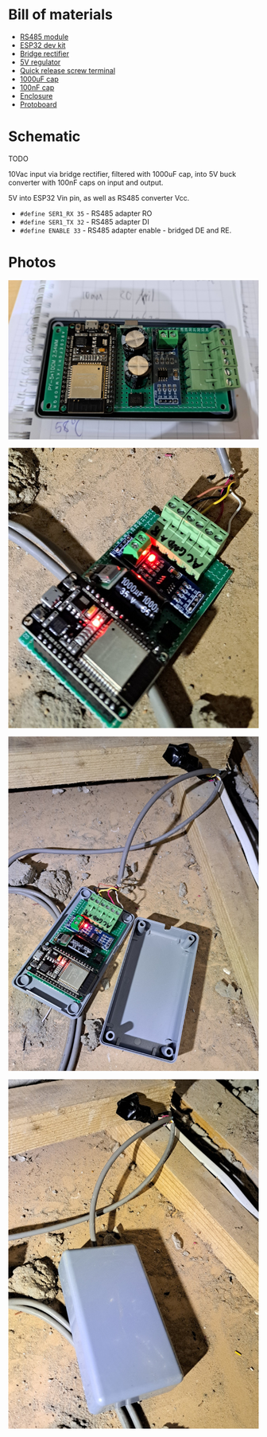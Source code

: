 # Bill of materials

* [RS485 module](https://www.robotics.org.za/RS485-MOD)
* [ESP32 dev kit](https://www.robotics.org.za/ESP32-DEVKITC-32D)
* [Bridge rectifier](https://www.robotics.org.za/DB207-DIP)
* [5V regulator](https://www.robotics.org.za/5V1A-BUCK-REG)
* [Quick release screw terminal](https://www.robotics.org.za/YC100-508-2P-MF)
* [1000uF cap](https://www.robotics.org.za/1000UF-35V-4)
* [100nF cap](https://www.robotics.org.za/100NF-10)
* [Enclosure](https://www.robotics.org.za/P122-G)
* [Protoboard](https://www.robotics.org.za/PROTO-0510-254)

# Schematic

TODO

10Vac input via bridge rectifier, filtered with 1000uF cap, into 5V buck converter with 100nF caps on input and output.

5V into ESP32 Vin pin, as well as RS485 converter Vcc.

* `#define SER1_RX 35` - RS485 adapter RO
* `#define SER1_TX 32` - RS485 adapter DI
* `#define ENABLE 33` - RS485 adapter enable - bridged DE and RE.

# Photos

![ESP32 logger](../images/HeatpumpESP32.jpg)

![ESP wired](../images/wires-pinout.jpg)

![ESP on box lid](../images/box-open.jpg)

![Box closed](../images/box-closed.jpg)